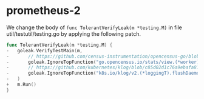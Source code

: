 # prometheus-2

We change the body of ```func TolerantVerifyLeak(m *testing.M)``` in file util/testutil/testing.go 
by applying the following patch. 

```go
func TolerantVerifyLeak(m *testing.M) {
-	goleak.VerifyTestMain(m,
-		// https://github.com/census-instrumentation/opencensus-go/blob/d7677d6af5953e0506ac4c08f349c62b917a443a/stats/view/worker.go#L34
-		goleak.IgnoreTopFunction("go.opencensus.io/stats/view.(*worker).start"),
-		// https://github.com/kubernetes/klog/blob/c85d02d1c76a9ebafa81eb6d35c980734f2c4727/klog.go#L417
-		goleak.IgnoreTopFunction("k8s.io/klog/v2.(*loggingT).flushDaemon"),
-	)
+	m.Run()
}

```
